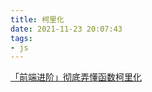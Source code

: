 ```yaml
---
title: 柯里化
date: 2021-11-23 20:07:43
tags:
- js
---
```



[「前端进阶」彻底弄懂函数柯里化](https://juejin.cn/post/6844903882208837645)